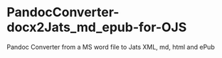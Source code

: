 # PandocConverter-docx2Jats_md_epub-for-OJS
Pandoc Converter from a MS word file to Jats XML, md, html and ePub
